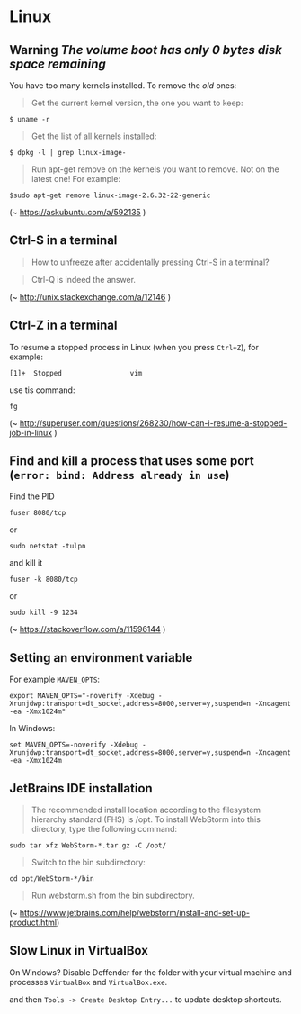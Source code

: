 # Linux

## Warning _The volume boot has only 0 bytes disk space remaining_

You have too many kernels installed. To remove the *old* ones:

> Get the current kernel version, the one you want to keep:

    $ uname -r

> Get the list of all kernels installed:

    $ dpkg -l | grep linux-image-

> Run apt-get remove on the kernels you want to remove. Not on the latest one! For example:

    $sudo apt-get remove linux-image-2.6.32-22-generic

(~ https://askubuntu.com/a/592135 )


## Ctrl-S in a terminal

> How to unfreeze after accidentally pressing Ctrl-S in a terminal?

> Ctrl-Q is indeed the answer.

(~ http://unix.stackexchange.com/a/12146 )

## Ctrl-Z in a terminal

To resume a stopped process in Linux (when you press `Ctrl+Z`), for example:

    [1]+  Stopped                 vim

use tis command:

    fg

(~ http://superuser.com/questions/268230/how-can-i-resume-a-stopped-job-in-linux )

## Find and kill a process that uses some port (`error: bind: Address already in use`)

Find the PID	

    fuser 8080/tcp 

or

    sudo netstat -tulpn

and kill it

    fuser -k 8080/tcp 

or 

    sudo kill -9 1234

(~ https://stackoverflow.com/a/11596144 )

## Setting an environment variable

For example `MAVEN_OPTS`: 

    export MAVEN_OPTS="-noverify -Xdebug -Xrunjdwp:transport=dt_socket,address=8000,server=y,suspend=n -Xnoagent -ea -Xmx1024m"

In Windows:

    set MAVEN_OPTS=-noverify -Xdebug -Xrunjdwp:transport=dt_socket,address=8000,server=y,suspend=n -Xnoagent -ea -Xmx1024m

## JetBrains IDE installation

> The recommended install location according to the filesystem hierarchy standard (FHS) is /opt. To install WebStorm into this directory, type the following command:

    sudo tar xfz WebStorm-*.tar.gz -C /opt/

> Switch to the bin subdirectory:

    cd opt/WebStorm-*/bin

> Run webstorm.sh from the bin subdirectory.

(~ https://www.jetbrains.com/help/webstorm/install-and-set-up-product.html)

## Slow Linux in VirtualBox

On Windows? Disable Deffender for the folder with your virtual machine and processes `VirtualBox` and `VirtualBox.exe`.

and then `Tools -> Create Desktop Entry...` to update desktop shortcuts.
